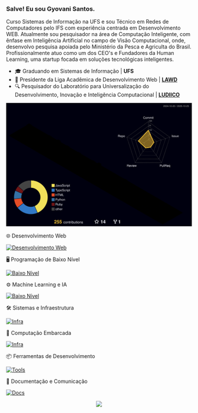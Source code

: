 ### Salve! Eu sou Gyovani Santos.

Curso Sistemas de Informação na UFS e sou Técnico em Redes de Computadores pelo IFS com experiência centrada em Desenvolvimento WEB. Atualmente sou pesquisador na área de Computação Inteligente, com ênfase em Inteligência Artificial no campo de Visão Computacional, onde, desenvolvo pesquisa apoiada pelo Ministério da Pesca e Agriculta do Brasil. Profissionalmente atuo como um dos CEO's e Fundadores da Human Learning, uma startup focada em soluções tecnológicas inteligentes.

- 🎓 Graduando em Sistemas de Informação | **UFS**
- 🏬 Presidente da Liga Acadêmica de Desenvolvimento Web | [**LAWD**](https://github.com/Lawd-UFS)
- 🔍 Pesquisador do Laboratório para Universalização do Desenvolvimento, Inovação e Inteligência Computacional | [**LUDIICO**](https://www.ludii.co/)

<p align="center" >
	<picture>
	  <source media="(prefers-color-scheme: dark)"  srcset="https://raw.githubusercontent.com/gyovani19/gyovani19/output-3d-contrib/night.svg" />
	  <source media="(prefers-color-scheme: light)" srcset="https://raw.githubusercontent.com/gyovani19/gyovani19/output-3d-contrib/day.svg" />
	  <img alt="github profile contributions chart"    src="https://raw.githubusercontent.com/gyovani19/gyovani19/output-3d-contrib/night.svg" />
	</picture>
</p>
  
  
🌐 Desenvolvimento Web

[![Desenvolvimento Web](https://skillicons.dev/icons?i=js,ts,ruby,react,tailwind,next,nestjs,expressjs,nodejs,bun,vite,django,mongodb,jest&perline=15)](#)

🖥️ Programação de Baixo Nível

[![Baixo Nível](https://skillicons.dev/icons?i=c,go,rust,&perline=15)](#)

⚙️ Machine Learning e IA

[![Baixo Nível](https://skillicons.dev/icons?i=py,pytorch,sklearn,tensorflow,opencv&perline=15)](#)


🛠️ Sistemas e Infraestrutura

[![Infra](https://skillicons.dev/icons?i=nginx,prometheus,grafana,kafka,aws&perline=15)](#)

🔬 Computação Embarcada

[![Infra](https://skillicons.dev/icons?i=arduino,raspberrypi&perline=15)](#)

📦 Ferramentas de Desenvolvimento

[![Tools](https://skillicons.dev/icons?i=vim,git,github,postman,docker,bash,linux&perline=15)](#)

📜 Documentação e Comunicação

[![Docs](https://skillicons.dev/icons?i=md,latex,figma&perline=15)](#)

  <p align="center">
     <img src="https://capsule-render.vercel.app/api?type=waving&color=gradient&height=100&section=footer"/>
</p>

